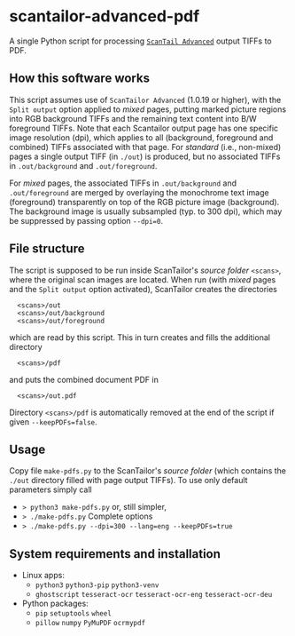 # scantailor-advanced-pdf

A single Python script for processing [`ScanTail Advanced`](https://github.com/ScanTailor-Advanced/scantailor-advanced) output TIFFs to PDF. 

## How this software works

This script assumes use of `ScanTailor Advanced` (1.0.19 or higher), with
the `Split output` option applied to *mixed* pages, putting marked picture regions into RGB background TIFFs
and the remaining text content into B/W foreground TIFFs.
Note that each Scantailor output page has one specific image resolution (dpi), which applies
to all (background, foreground and combined) TIFFs associated with that page. 
For *standard* (i.e., non-mixed) pages a single output TIFF (in `./out`) is produced, but no 
associated TIFFs in `.out/background` and
`.out/foreground`.

For *mixed* pages, the associated TIFFs in `.out/background` and `.out/foreground` are merged by overlaying
the monochrome text image (foreground) transparently on top of the RGB picture image (background).
The background image is usually subsampled (typ. to 300 dpi), which may be suppressed by passing
option `--dpi=0`.

## File structure

The script is supposed to be run inside ScanTailor's *source folder* `<scans>`, where the original scan images are
located. When run (with *mixed* pages and the `Split output` option activated), ScanTailor creates the directories
```
  <scans>/out
  <scans>/out/background
  <scans>/out/foreground
```
which are read by this script. This in turn creates and fills the additional directory
```
  <scans>/pdf
```
and puts the combined document PDF in
```
  <scans>/out.pdf
```
Directory `<scans>/pdf` is automatically removed at the end of the script if given `--keepPDFs=false`.

## Usage

Copy file `make-pdfs.py` to the ScanTailor's *source folder* (which contains the `./out` directory
filled with page output TIFFs). To use only default parameters simply call 
* `> python3 make-pdfs.py`
or, still simpler,
* `> ./make-pdfs.py`
Complete options 
* `> ./make-pdfs.py --dpi=300 --lang=eng --keepPDFs=true`

## System requirements and installation
* Linux apps:
  + `python3` `python3-pip` `python3-venv`
  + `ghostscript` `tesseract-ocr` `tesseract-ocr-eng` `tesseract-ocr-deu`
* Python packages:
  + `pip` `setuptools` `wheel`
  + `pillow` `numpy` `PyMuPDF` `ocrmypdf`
